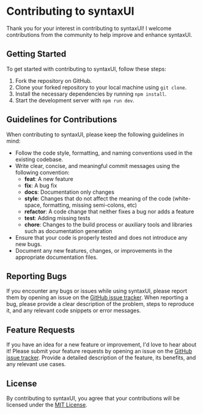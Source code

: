 # Contributing to syntaxUI

Thank you for your interest in contributing to syntaxUI! I welcome contributions from the community to help improve and enhance syntaxUI.

## Getting Started

To get started with contributing to syntaxUI, follow these steps:

1. Fork the repository on GitHub.
2. Clone your forked repository to your local machine using `git clone`.
3. Install the necessary dependencies by running `npm install`.
4. Start the development server with `npm run dev`.

## Guidelines for Contributions

When contributing to syntaxUI, please keep the following guidelines in mind:

- Follow the code style, formatting, and naming conventions used in the existing codebase.
- Write clear, concise, and meaningful commit messages using the following convention:
  - **feat**: A new feature
  - **fix**: A bug fix
  - **docs**: Documentation only changes
  - **style**: Changes that do not affect the meaning of the code (white-space, formatting, missing semi-colons, etc)
  - **refactor**: A code change that neither fixes a bug nor adds a feature
  - **test**: Adding missing tests
  - **chore**: Changes to the build process or auxiliary tools and libraries such as documentation generation
- Ensure that your code is properly tested and does not introduce any new bugs.
- Document any new features, changes, or improvements in the appropriate documentation files.

## Reporting Bugs

If you encounter any bugs or issues while using syntaxUI, please report them by opening an issue on the [GitHub issue tracker](https://github.com/ansub/syntaxUI/issues). When reporting a bug, please provide a clear description of the problem, steps to reproduce it, and any relevant code snippets or error messages.

## Feature Requests

If you have an idea for a new feature or improvement, I'd love to hear about it! Please submit your feature requests by opening an issue on the [GitHub issue tracker](https://github.com/ansub/syntaxUI/issues). Provide a detailed description of the feature, its benefits, and any relevant use cases.

## License

By contributing to syntaxUI, you agree that your contributions will be licensed under the [MIT License](https://opensource.org/licenses/MIT).
